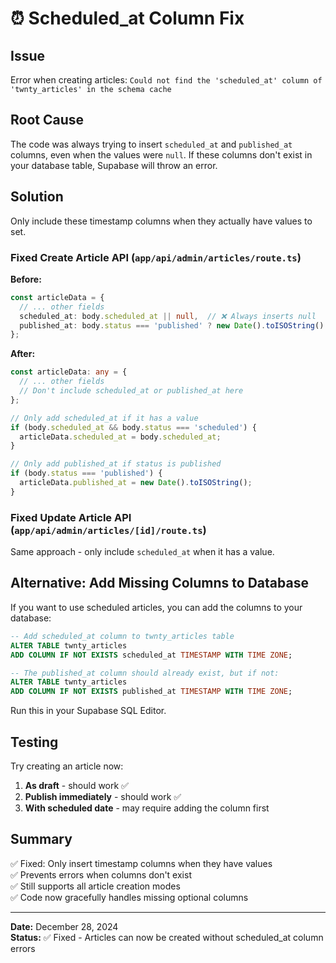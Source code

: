 # ⏰ Scheduled_at Column Fix

## Issue
Error when creating articles: `Could not find the 'scheduled_at' column of 'twnty_articles' in the schema cache`

## Root Cause
The code was always trying to insert `scheduled_at` and `published_at` columns, even when the values were `null`. If these columns don't exist in your database table, Supabase will throw an error.

## Solution
Only include these timestamp columns when they actually have values to set.

### Fixed Create Article API (`app/api/admin/articles/route.ts`)

**Before:**
```typescript
const articleData = {
  // ... other fields
  scheduled_at: body.scheduled_at || null,  // ❌ Always inserts null
  published_at: body.status === 'published' ? new Date().toISOString() : null,
};
```

**After:**
```typescript
const articleData: any = {
  // ... other fields
  // Don't include scheduled_at or published_at here
};

// Only add scheduled_at if it has a value
if (body.scheduled_at && body.status === 'scheduled') {
  articleData.scheduled_at = body.scheduled_at;
}

// Only add published_at if status is published
if (body.status === 'published') {
  articleData.published_at = new Date().toISOString();
}
```

### Fixed Update Article API (`app/api/admin/articles/[id]/route.ts`)

Same approach - only include `scheduled_at` when it has a value.

## Alternative: Add Missing Columns to Database

If you want to use scheduled articles, you can add the columns to your database:

```sql
-- Add scheduled_at column to twnty_articles table
ALTER TABLE twnty_articles 
ADD COLUMN IF NOT EXISTS scheduled_at TIMESTAMP WITH TIME ZONE;

-- The published_at column should already exist, but if not:
ALTER TABLE twnty_articles 
ADD COLUMN IF NOT EXISTS published_at TIMESTAMP WITH TIME ZONE;
```

Run this in your Supabase SQL Editor.

## Testing

Try creating an article now:
1. **As draft** - should work ✅
2. **Publish immediately** - should work ✅  
3. **With scheduled date** - may require adding the column first

## Summary

✅ Fixed: Only insert timestamp columns when they have values  
✅ Prevents errors when columns don't exist  
✅ Still supports all article creation modes  
✅ Code now gracefully handles missing optional columns

---

**Date:** December 28, 2024  
**Status:** ✅ Fixed - Articles can now be created without scheduled_at column errors

